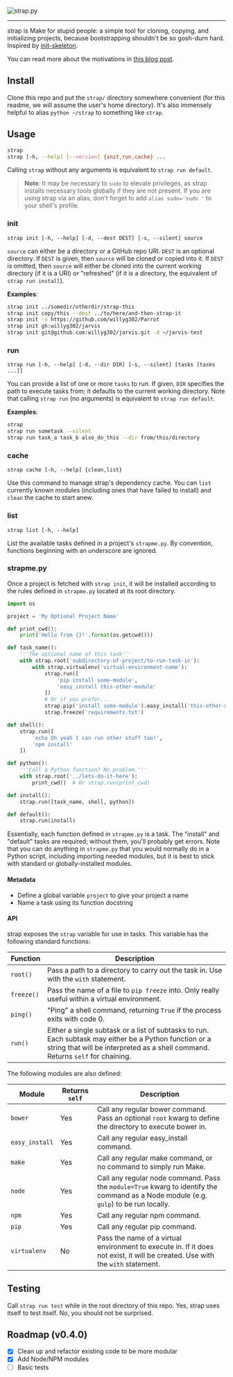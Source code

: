 ![strap.py](https://raw.github.com/willyg302/strap.py/master/strap-logo.png "There's a snake in mah boot!")

---

strap is Make for stupid people: a simple tool for cloning, copying, and initializing projects, because bootstrapping shouldn't be so gosh-durn hard. Inspired by [init-skeleton](https://github.com/paulmillr/init-skeleton).

You can read more about the motivations in [this blog post](http://willyg302.github.io/blog/#!/post/2014-09-15-strap-make-for-stupid-people).

## Install

Clone this repo and put the `strap/` directory somewhere convenient (for this readme, we will assume the user's home directory). It's also immensely helpful to alias `python ~/strap` to something like `strap`.

## Usage

```bash
strap
strap [-h, --help] [--version] {init,run,cache} ...
```

Calling `strap` without any arguments is equivalent to `strap run default`.

> **Note**: It may be necessary to `sudo` to elevate privileges, as strap installs necessary tools globally if they are not present. If you are using strap via an alias, don't forget to add `alias sudo='sudo '` to your shell's profile.

### init

`strap init [-h, --help] [-d, --dest DEST] [-s, --silent] source`

`source` can either be a directory or a GitHub repo URI. `DEST` is an optional directory. If `DEST` is given, then `source` will be cloned or copied into it. If `DEST` is omitted, then `source` will either be cloned into the current working directory (if it is a URI) or "refreshed" (if it is a directory, the equivalent of `strap run install`).

**Examples**:

```bash
strap init ../somedir/otherdir/strap-this
strap init copy/this --dest ../to/here/and-then-strap-it
strap init -s https://github.com/willyg302/Parrot
strap init gh:willyg302/jarvis
strap init git@github.com:willyg302/jarvis.git -d ~/jarvis-test
```

### run

`strap run [-h, --help] [-d, --dir DIR] [-s, --silent] [tasks [tasks ...]]`

You can provide a list of one or more `tasks` to run. If given, `DIR` specifies the path to execute tasks from; it defaults to the current working directory. Note that calling `strap run` (no arguments) is equivalent to `strap run default`.

**Examples**:

```bash
strap
strap run sometask --silent
strap run task_a task_b also_do_this --dir from/this/directory
```

### cache

`strap cache [-h, --help] {clean,list}`

Use this command to manage strap's dependency cache. You can `list` currently known modules (including ones that have failed to install) and `clean` the cache to start anew.

### list

`strap list [-h, --help]`

List the available tasks defined in a project's `strapme.py`. By convention, functions beginning with an underscore are ignored.

### strapme.py

Once a project is fetched with `strap init`, it will be installed according to the rules defined in `strapme.py` located at its root directory.

```python
import os

project = 'My Optional Project Name'

def print_cwd():
    print('Hello from {}!'.format(os.getcwd()))

def task_name():
    '''The optional name of this task'''
    with strap.root('subdirectory-of-project/to-run-task-in'):
        with strap.virtualenv('virtual-environment-name'):
            strap.run([
                'pip install some-module',
                'easy_install this-other-module'
            ])
            # Or if you prefer...
            strap.pip('install some-module').easy_install('this-other-module')
            strap.freeze('requirements.txt')

def shell():
    strap.run([
        'echo Oh yeah I can run other stuff too!',
        'npm install'
    ])

def python():
    '''Call a Python function? No problem.'''
    with strap.root('../lets-do-it-here'):
        print_cwd()  # Or strap.run(print_cwd)

def install():
    strap.run([task_name, shell, python])

def default():
    strap.run(install)
```

Essentially, each function defined in `strapme.py` is a task. The "install" and "default" tasks are required; without them, you'll probably get errors. Note that you can do anything in `strapme.py` that you would normally do in a Python script, including importing needed modules, but it is best to stick with standard or globally-installed modules.

#### Metadata

- Define a global variable `project` to give your project a name
- Name a task using its function docstring

#### API

strap exposes the `strap` variable for use in tasks. This variable has the following standard functions:

Function       | Description
-------------- | -----------
`root()`       | Pass a path to a directory to carry out the task in. Use with the `with` statement.
`freeze()`     | Pass the name of a file to `pip freeze` into. Only really useful within a virtual environment.
`ping()`       | "Ping" a shell command, returning `True` if the process exits with code 0.
`run()`        | Either a single subtask or a list of subtasks to run. Each subtask may either be a Python function or a string that will be interpreted as a shell command. Returns `self` for chaining.

The following modules are also defined:

Module         | Returns `self` | Description
-------------- | -------------- | -----------
`bower`        | Yes            | Call any regular bower command. Pass an optional `root` kwarg to define the directory to execute bower in.
`easy_install` | Yes            | Call any regular easy_install command.
`make`         | Yes            | Call any regular make command, or no command to simply run Make.
`node`         | Yes            | Call any regular node command. Pass the `module=True` kwarg to identify the command as a Node module (e.g. `gulp`) to be run locally.
`npm`          | Yes            | Call any regular npm command.
`pip`          | Yes            | Call any regular pip command.
`virtualenv`   | No             | Pass the name of a virtual environment to execute in. If it does not exist, it will be created. Use with the `with` statement.

## Testing

Call `strap run test` while in the root directory of this repo. Yes, strap uses itself to test itself. No, you should not be surprised.

## Roadmap (v0.4.0)

- [x] Clean up and refactor existing code to be more modular
- [x] Add Node/NPM modules
- [ ] Basic tests

